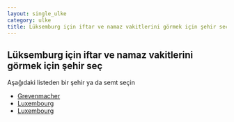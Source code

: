 ```yaml
---
layout: single_ulke
category: ulke
title: Lüksemburg için iftar ve namaz vakitlerini görmek için şehir seç
---
```



## Lüksemburg için iftar ve namaz vakitlerini görmek için şehir seç

Aşağıdaki listeden bir şehir ya da semt seçin


* [Grevenmacher](/iftar.html?sehir=Grevenmacher&ulke=Lüksemburg)
* [Luxembourg](/iftar.html?sehir=Luxembourg&ulke=Lüksemburg)
* [Luxembourg](/iftar.html?sehir=Luxembourg&ulke=Lüksemburg)

